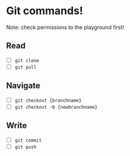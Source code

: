 # Git commands!

Note: check permissions to the playground first!

## Read

+ [ ] `git clone`
+ [ ] `git pull`

## Navigate

+ [ ] `git checkout {branchname}`
+ [ ] `git checkout -b {newbranchname}`

## Write

+ [ ] `git commit`
+ [ ] `git push`
